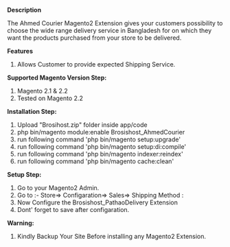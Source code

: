 <b>Description</b>

The Ahmed Courier Magento2 Extension gives your customers possibility to choose the wide range delivery service in Bangladesh for on which they want the products purchased from your store to be delivered.

<b>Features</b>

1. Allows Customer to provide expected Shipping Service.

<b>Supported Magento Version Step:</b>
1. Magento 2.1 & 2.2
2. Tested on Magento 2.2

<b>Installation Step:</b>

1. Upload "Brosihost.zip" folder inside app/code
2. php bin/magento module:enable Brosishost_AhmedCourier
3. run following command 'php bin/magento setup:upgrade'
4. run following command 'php bin/magento setup:di:compile'
5. run following command 'php bin/magento indexer:reindex'
6. run following command 'php bin/magento cache:clean'

<b>Setup Step:</b>

1. Go to your Magento2 Admin.
2. Go to :-  Store=> Configaration=> Sales=> Shipping Method :
3. Now Configure the Brosishost_PathaoDelivery Extension 
4. Dont' forget to save after configaration.

<b>Warning:</b>

1. Kindly Backup Your Site Before installing any Magento2 Extension. 

